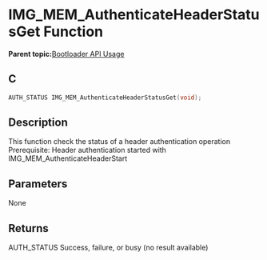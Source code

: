 # IMG\_MEM\_AuthenticateHeaderStatusGet Function

**Parent topic:**[Bootloader API Usage](GUID-9B3F465C-7297-4547-B7C6-3AAABEB7E261.md)

## C

```c
AUTH_STATUS IMG_MEM_AuthenticateHeaderStatusGet(void);
```

## Description

This function check the status of a header authentication operation Prerequisite: Header authentication started with IMG\_MEM\_AuthenticateHeaderStart

## Parameters

None

## Returns

AUTH\_STATUS Success, failure, or busy \(no result available\)

